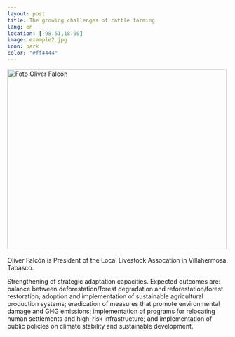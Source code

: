 ```yaml
--- 
layout: post 
title: The growing challenges of cattle farming
lang: en
location: [-98.51,18.00]
image: example2.jpg
icon: park
color: "#ff4444"
--- 
```


<p>

<a href="http://www.flickr.com/photos/94658478@N05/8683066775/" title="Foto Oliver Falcón by davis1925, on Flickr"><img src="http://farm9.staticflickr.com/8257/8683066775_091a2c041a.jpg" width="500" height="410" alt="Foto Oliver Falcón"></a><br><br>
	Oliver Falcón is President of the Local Livestock Assocation in Villahermosa, Tabasco. 
</p>
<p >
	Strengthening of strategic adaptation capacities. Expected outcomes are: balance between deforestation/forest degradation and reforestation/forest restoration; adoption and implementation of sustainable agricultural production systems; eradication of measures that promote environmental damage and GHG emissions; implementation of programs for relocating human settlements and high-risk infrastructure; and implementation of public policies on climate stability and sustainable development.
</p>

